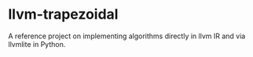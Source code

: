 # llvm-trapezoidal
A reference project on implementing algorithms directly in llvm IR and via llvmlite in Python.
